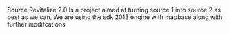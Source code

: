 Source Revitalize 2.0 Is a project aimed at turning source 1 into source 2 as best as we can, We are using the sdk 2013 engine with mapbase along with further modifcations
